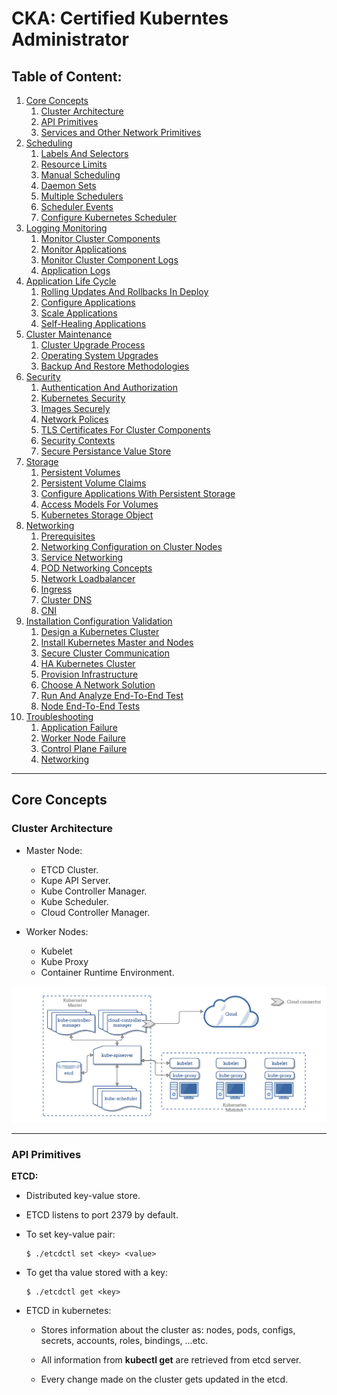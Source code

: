# CKA: Certified Kuberntes Administrator

## Table of Content:

1. [Core Concepts](#core-concepts)
    1. [Cluster Architecture](#cluster-architecture)
    2. [API Primitives](#api-primitives)
    3. [Services and Other Network Primitives](#services-and-other-network-primitives)
2. [Scheduling](#scheduling)
    1. [Labels And Selectors](#labels-and-selectors)
    2. [Resource Limits](#resource-limits)
    3. [Manual Scheduling](#manual-scheduling)
    4. [Daemon Sets](#daemon-sets)
    5. [Multiple Schedulers](#multiple-schedulers)
    6. [Scheduler Events](#scheduler-events)
    7. [Configure Kubernetes Scheduler](#configure-kubernetes-scheduler)
3. [Logging Monitoring](#logging-monitoring)
    1. [Monitor Cluster Components](#monitor-cluster-components)
    2. [Monitor Applications](#monitor-applications)
    3. [Monitor Cluster Component Logs](#monitor-cluster-component-logs)
    4. [Application Logs](#application-logs)
4. [Application Life Cycle](#application-life-cycle)
    1. [Rolling Updates And Rollbacks In Deploy](#rolling-updates-and-rollbacks-in-deploy)
    2. [Configure Applications](#configure-applications)
    3. [Scale Applications](#scale-applications)
    4. [Self-Healing Applications](#self-healing-applications)
5. [Cluster Maintenance](#cluster-maintenance)
    1. [Cluster Upgrade Process](#cluster-upgrade-process)
    2. [Operating System Upgrades](#operating-system-upgrades)
    3. [Backup And Restore Methodologies](#backup-and-restore-methodologies)
6. [Security](#security)
    1. [Authentication And Authorization](authentication-and-authorization)
    2. [Kubernetes Security](#kubernetes-security)
    3. [Images Securely](#images-securely)
    4. [Network Polices](#network-polices)
    5. [TLS Certificates For Cluster Components](#tls-certificates-for-cluster-components)
    6. [Security Contexts](#security-contexts)
    7. [Secure Persistance Value Store](#secure-persistance-value-store)
7. [Storage](#storage)
    1. [Persistent Volumes](#persistent-volumes)
    2. [Persistent Volume Claims](#persistent-volume-claims)
    3. [Configure Applications With Persistent Storage](#configure-applications-with-persistent-storage)
    4. [Access Models For Volumes](#access-models-for-volumes)
    5. [Kubernetes Storage Object](#kubernetes-storage-object)
8. [Networking](#networking)
    1. [Prerequisites](#prerequisites)
    2. [Networking Configuration on Cluster Nodes](#networking-configuration-on-cluster-nodes)
    3. [Service Networking](#service-networking)
    4. [POD Networking Concepts](#pod-networking-concepts)
    5. [Network Loadbalancer](#network-loadbalancer)
    6. [Ingress](#ingress)
    7. [Cluster DNS](#cluster-dns)
    8. [CNI](#cni)
9. [Installation Configuration Validation](#installation-configuration-validation)
    1. [Design a Kubernetes Cluster](#design-a-kubernetes-cluster)
    2. [Install Kubernetes Master and Nodes](#install-kubernetes-master-and-nodes)
    3. [Secure Cluster Communication](#secure-cluster-communication)
    4. [HA Kubernetes Cluster](#ha-kubernetes-cluster)
    5. [Provision Infrastructure](#provision-infrastructure)
    6. [Choose A Network Solution](#choose-a-network-solution)
    7. [Run And Analyze End-To-End Test](run-and-analyze-end-to-end-test)
    8. [Node End-To-End Tests](#node-end-to-end-tests)
10. [Troubleshooting](#troubleshooting)
    1. [Application Failure](#application-failure)
    2. [Worker Node Failure](#worker-node-failure)
    3. [Control Plane Failure](#control-plane-failure)
    4. [Networking](#networking)

<hr>


## Core Concepts

### Cluster Architecture

- Master Node:
    - ETCD Cluster.
    - Kupe API Server.
    - Kube Controller Manager.
    - Kube Scheduler.
    - Cloud Controller Manager.

- Worker Nodes:
    - Kubelet
    - Kube Proxy
    - Container Runtime Environment.

![Kubernetes Architecture](img/kubernetes-architecture.png)

<hr>

### API Primitives

**ETCD:**

- Distributed key-value store.
- ETCD listens to port 2379 by default.
- To set key-value pair:
    ```
    $ ./etcdctl set <key> <value>  
    ```

- To get tha value stored with a key:
    ```
    $ ./etcdctl get <key>
    ```

- ETCD in kubernetes:
    - Stores information about the cluster as: nodes, pods, configs, secrets, accounts, roles, bindings, ...etc.

    - All information from **kubectl get** are retrieved from etcd server.

    - Every change made on the cluster gets updated in the etcd.
